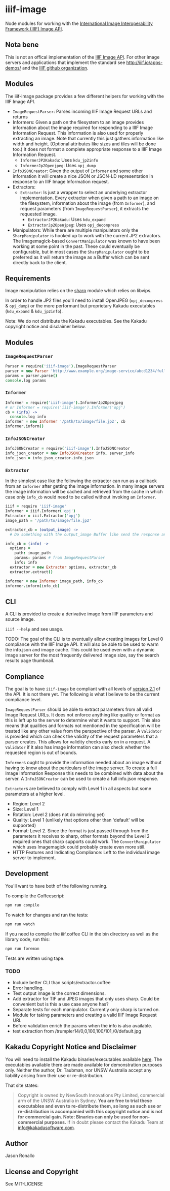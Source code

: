 # iiif-image

Node modules for working with the [International Image Interoperability Framework (IIIF) Image API](http://iiif.io/api/image/).

## Nota bene

This is not an offical implementation of the [IIIF Image API](http://iiif.io/api/image/). For other image servers and applications that implement the standard see <http://iiif.io/apps-demos/> and the [IIIF github organization](https://github.com/iiif).

## Modules

The iiif-image package provides a few different helpers for working with the IIIF Image API.

- `ImageRequestParser`: Parses incoming IIIF Image Request URLs and returns
- Informers: Given a path on the filesystem to an image provides information about the image required for responding to a IIIF Image Information Request. This information is also used for properly extracting an image. Note that currently this just gathers information like width and height. (Optional attributes like sizes and tiles will be done too.) It does not format a complete appropriate response to a IIIF Image Information Request.
  - `InformerJP2Kakadu`: Uses `kdu_jp2info`
  - `InformerJp2Openjpeg`: Uses `opj_dump`
- `InfoJSONCreator`: Given the output of `Informer` and some other information it will create a nice JSON or JSON-LD representation in response to an IIIF Image Information request.
- Extractors:
  - `Extractor`: Is just a wrapper to select an underlying extractor implementation. Every extractor when given a path to an image on the filesystem, information about the image (from `Informer`), and request parameters (from `ImageRequestParser`), it extracts the requested image.
    - `ExtractorJP2Kakadu`: Uses `kdu_expand`
    - `ExtractorJp2Openjpeg`: Uses `opj_decompress`
- Manipulators: While there are multiple manipulators only the `SharpManipulator` is hooked up to work with the current JP2 extractors. The Imagemagick-based `ConvertManipulator` was known to have been working at some point in the past. These could eventually be configurable, but in most cases the `SharpManipulator` ought to be preferred as it will return the image as a Buffer which can be sent directly back to the client.

## Requirements

Image manipulation relies on the [sharp](http://sharp.dimens.io/en/stable/) module which relies on libvips.

In order to handle JP2 files you'll need to install OpenJPEG (`opj_decompress` & `opj_dump`) or the more performant but proprietary Kakadu executables (`kdu_expand` & `kdu_jp2info`).

Note: We do not distribute the Kakadu executables. See the Kakadu copyright notice and disclaimer below.

## Modules

### `ImageRequestParser`

```coffee
Parser = require('iiif-image').ImageRequestParser
parser = new Parser 'http://www.example.org/image-service/abcd1234/full/full/0/default.jpg'
params = parser.parse()
console.log params
```

### `Informer`

```coffee
Informer = require('iiif-image').InformerJp2Openjpeg
# or Informer = require('iiif-image').Informer('opj')
cb = (info) ->
  console.log info
informer = new Informer '/path/to/image/file.jp2', cb
informer.inform()
```

### `InfoJSONCreator`

```coffee
InfoJSONCreator = require('iiif-image').InfoJSONCreator
info_json_creator = new InfoJSONCreator info, server_info
info_json = info_json_creator.info_json
```

### `Extractor`

In the simplest case like the following the extractor can run as a callback from an `Informer` after getting the image information. In many image servers the image information will be cached and retrieved from the cache in which case only `info_cb` would need to be called without invoking an `Informer`.

```coffee
iiif = require 'iiif-image'
Informer = iiif.Informer('opj')
Extractor = iiif.Extractor('opj')
image_path = '/path/to/image/file.jp2'

extractor_cb = (output_image) ->
  # Do something with the output_image Buffer like send the response and cache the image

info_cb = (info) ->
  options =
    path: image_path
    params: params # from ImageRequestParser
    info: info
  extractor = new Extractor options, extractor_cb
  extractor.extract()

informer = new Informer image_path, info_cb
informer.inform(info_cb)  
```

## CLI

A CLI is provided to create a derivative image from IIIF parameters and source image.

`iiif --help` and see usage.

TODO: The goal of the CLI is to eventually allow creating images for Level 0 compliance with the IIIF Image API. It will also be able to be used to warm the info.json and image cache. This could be used even with a dynamic image server for the most frequently delivered image size, say the search results page thumbnail.

## Compliance

The goal is to have `iiif-image` be compliant with all levels of [version 2.1](http://iiif.io/api/image/2.1/compliance/) of the API. It is not there yet. The following is what I believe to be the current compliance level.

`ImageRequestParser` should be able to extract parameters from all valid Image Request URLs. It does not enforce anything like quality or format as this is left up to the server to determine what it wants to support. This also means that qualities and formats not mentioned in the specification will be treated like any other value from the perspective of the parser. A `Validator` is provided which can check the validity of the request parameters that a parser creates. This allows for validity checks early on in a request. A `Validator` if it also has image information can also check whether the requested region is out of bounds.

`Informer`s ought to provide the information needed about an image without having to know about the particulars of the image server. To create a full Image Information Response this needs to be combined with data about the server. A `InfoJSONCreator` can be used to create a full info.json response.

`Extractor`s are believed to comply with Level 1 in all aspects but some parameters at a higher level.

- Region: Level 2
- Size: Level 1
- Rotation: Level 2 (does not do mirroring yet)
- Quality: Level 1 (unlikely that options other than 'default' will be supported)
- Format: Level 2. Since the format is just passed through from the parameters it receives to sharp, other formats beyond the Level 2 required ones that sharp supports could work. The `ConvertManipulator` which uses Imagemagick could probably create even more still.
- HTTP Features and Indicating Compliance: Left to the individual image server to implement.

## Development

You'll want to have both of the following running.

To compile the Coffeescript:

```sh
npm run compile
```

To watch for changes and run the tests:

```sh
npm run watch
```

If you need to compile the iiif.coffee CLI in the bin directory as well as the library code, run this:

```sh
npm run foreman
```

Tests are written using tape.

### TODO
- Include better CLI than scripts/extractor.coffee
- Error handling.
- Test output image is the correct dimensions.
- Add extractor for TIF and JPEG images that only uses sharp. Could be convenient but is this a use case anyone has?
- Separate tests for each manipulator. Currently only sharp is turned on.
- Module for taking parameters and creating a valid IIIF Image Request URI.
- Before validation enrich the params when the info is also available.
- test extraction from /trumpler14/0,0,100,100/101,/0/default.jpg

## Kakadu Copyright Notice and Disclaimer
You will need to install the Kakadu binaries/executables available [here](http://kakadusoftware.com/downloads/). The executables available there are made available for demonstration purposes only. Neither the author, Dr. Taubman, nor UNSW Australia accept any liability arising from their use or re-distribution.

That site states:

> Copyright is owned by NewSouth Innovations Pty Limited, commercial arm of the UNSW Australia in Sydney. **You are free to trial these executables and even to re-distribute them, so long as such use or re-distribution is accompanied with this copyright notice and is not for commercial gain. Note: Binaries can only be used for non-commercial purposes.** If in doubt please contact the Kakadu Team at info@kakadusoftware.com.

## Author

Jason Ronallo

## License and Copyright

See MIT-LICENSE
